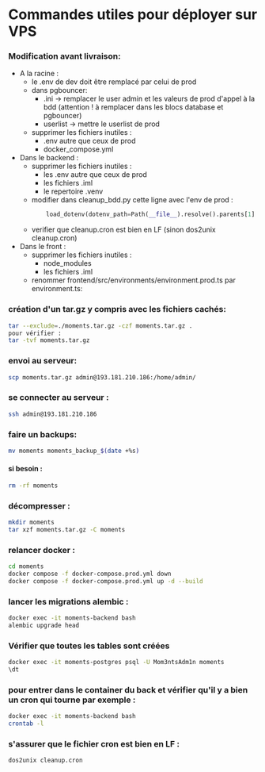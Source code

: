 # Commandes utiles pour déployer sur VPS

### Modification avant livraison:
- A la racine :
  - le .env de dev doit être remplacé par celui de prod
  - dans pgbouncer:
    - .ini -> remplacer le user admin et les valeurs de prod d'appel à la bdd (attention ! à remplacer dans les blocs database et pgbouncer)
    - userlist -> mettre le userlist de prod
  - supprimer les fichiers inutiles :
    - .env autre que ceux de prod
    - docker_compose.yml
- Dans le backend :
  - supprimer les fichiers inutiles :
    - les .env autre que ceux de prod
    - les fichiers .iml
    - le repertoire .venv
  - modifier dans cleanup_bdd.py cette ligne avec l'env de prod :
    ```python
        load_dotenv(dotenv_path=Path(__file__).resolve().parents[1] / ".env.prod", override=True)
    ```
  - verifier que cleanup.cron est bien en LF (sinon dos2unix cleanup.cron)
- Dans le front :
  - supprimer les fichiers inutiles :
    - node_modules
    - les fichiers .iml
  - renommer frontend/src/environments/environment.prod.ts par environment.ts:

### création d'un tar.gz y compris avec les fichiers cachés:
```bash
tar --exclude=./moments.tar.gz -czf moments.tar.gz .
pour vérifier :
tar -tvf moments.tar.gz
```

### envoi au serveur:
```bash
scp moments.tar.gz admin@193.181.210.186:/home/admin/
```

### se connecter au serveur :
```bash
ssh admin@193.181.210.186
```

### faire un backups:
```bash
mv moments moments_backup_$(date +%s)
```
#### si besoin :
```bash
rm -rf moments
```

### décompresser :
```bash
mkdir moments
tar xzf moments.tar.gz -C moments
```

### relancer docker :
```bash
cd moments
docker compose -f docker-compose.prod.yml down
docker compose -f docker-compose.prod.yml up -d --build
```

### lancer les migrations alembic :
```bash
docker exec -it moments-backend bash
alembic upgrade head
```

### Vérifier que toutes les tables sont créées
```bash
docker exec -it moments-postgres psql -U Mom3ntsAdm1n moments
\dt
```

### pour entrer dans le container du back et vérifier qu'il y a bien un cron qui tourne par exemple :
```bash
docker exec -it moments-backend bash
crontab -l
```

### s'assurer que le fichier cron est bien en LF :
```bash
dos2unix cleanup.cron
```
